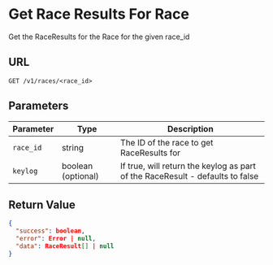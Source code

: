 # Get Race Results For Race

Get the RaceResults for the Race for the given race_id

## URL

`GET /v1/races/<race_id>`

## Parameters

| Parameter | Type               | Description                                                                   |
|-----------|--------------------|-------------------------------------------------------------------------------|
| `race_id` | string             | The ID of the race to get RaceResults for                                     |
| `keylog`  | boolean (optional) | If true, will return the keylog as part of the RaceResult - defaults to false |

## Return Value

```json
{
  "success": boolean,
  "error": Error | null,
  "data": RaceResult[] | null
}
```